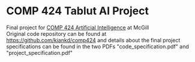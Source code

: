 # COMP 424 Tablut AI Project

Final project for [COMP 424 Artificial Intelligence](https://www.mcgill.ca/study/2017-2018/courses/comp-424) at McGill  
Original code repository can be found at https://github.com/kiankd/comp424 and details about the final project specifications can be found in the two PDFs "code\_specification.pdf" and "project\_specification.pdf" 
